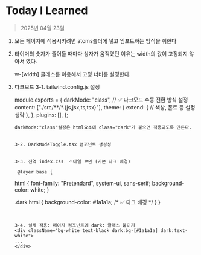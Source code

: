 # Today I Learned

> 2025년 04월 23일

1. 모든 페이지에 적용시키려면 atoms폴더에 넣고 임포트하는 방식을 취한다 

2. 타이머의 숫자가 줄어들 때마다 상자가 움직였던 이유는 width의 값이 고정되지 않아서 였다. 

   w-[width] 클래스를 이용해서 고정 너비를 설정한다. 

3. 다크모드 
	3-1. tailwind.config.js 설정

	module.exports = {
  	darkMode: "class", // ✅ 다크모드 수동 전환 방식 설정
 	 content: ["./src/**/*.{js,jsx,ts,tsx}"],
  	theme: {
   	 extend: {
      // 색상, 폰트 등 설정 생략
  	  },
 	 },
	  plugins: [],
	};
	```
	darkMode:"class"설정은 html요소에 class="dark"가 붙으면 적용되도록 만든다.


	3-2. DarkModeToggle.tsx 컴포넌트 생성성


	3-3. 전역 index.css  스타일 보완 (기본 다크 배경)
	```
		@layer base {
	html {
		font-family: "Pretendard", system-ui, sans-serif;
		background-color: white;
	}

	.dark html {
		background-color: #1a1a1a; /* ✅ 다크 배경 */
	}
	}
	```


	3-4. 실제 적용: 페이지 컴포넌트에 dark: 클래스 붙이기
	<div className="bg-white text-black dark:bg-[#1a1a1a] dark:text-white">
	...
	</div>





